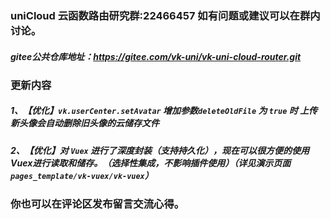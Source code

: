 ### uniCloud 云函数路由研究群:22466457 如有问题或建议可以在群内讨论。
##### gitee公共仓库地址：https://gitee.com/vk-uni/vk-uni-cloud-router.git
###  更新内容 
##### 1、【优化】`vk.userCenter.setAvatar` 增加参数`deleteOldFile` 为 `true` 时 上传新头像会自动删除旧头像的云储存文件
##### 2、【优化】对 `Vuex` 进行了深度封装（支持持久化），现在可以很方便的使用Vuex进行读取和储存。（选择性集成，不影响插件使用）（详见演示页面`pages_template/vk-vuex/vk-vuex`）

### 你也可以在评论区发布留言交流心得。